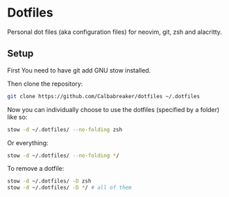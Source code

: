 # Dotfiles

Personal dot files (aka configuration files) for neovim, git, zsh and alacritty.

## Setup

First You need to have git add GNU stow installed. 

Then clone the repository:

```sh
git clone https://github.com/Calbabreaker/dotfiles ~/.dotfiles
```

Now you can individually choose to use the dotfiles (specified by a folder) like so:

```sh
stow -d ~/.dotfiles/ --no-folding zsh
```

Or everything:

```sh
stow -d ~/.dotfiles/ --no-folding */
```

To remove a dotfile:

```sh
stow -d ~/.dotfiles/ -D zsh
stow -d ~/.dotfiles/ -D */ # all of them
```

